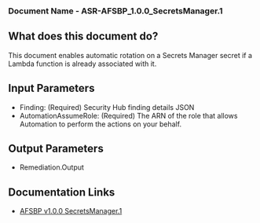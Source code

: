 ### Document Name - ASR-AFSBP_1.0.0_SecretsManager.1
 
## What does this document do?
This document enables automatic rotation on a Secrets Manager secret if a Lambda function is already associated with it.
 
## Input Parameters
* Finding: (Required) Security Hub finding details JSON
* AutomationAssumeRole: (Required) The ARN of the role that allows Automation to perform the actions on your behalf.
 
## Output Parameters
* Remediation.Output
 
## Documentation Links
* [AFSBP v1.0.0 SecretsManager.1](https://docs.aws.amazon.com/securityhub/latest/userguide/secretsmanager-controls.html#secretsmanager-1)